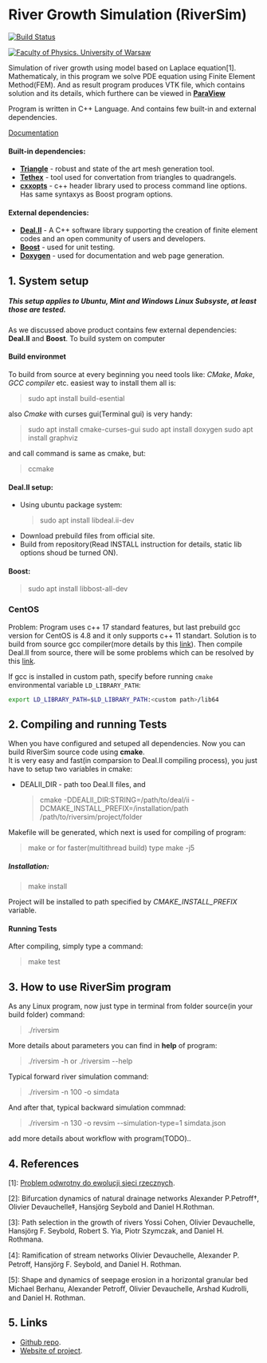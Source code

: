 # River Growth Simulation (RiverSim)

[![Build Status](https://travis-ci.org/okmechak/RiverSim.svg?branch=master)](https://travis-ci.org/okmechak/RiverSim)

[![Faculty of Physics. University of Warsaw](https://www.fuw.edu.pl/tl_files/downloads/logo_18/FUW_znak-poziomy-EN.png)](https://www.fuw.edu.pl/)  

Simulation of river growth using model based on Laplace equation[1].
Mathematicaly, in this program we solve PDE equation using Finite Element Method(FEM). And as result program produces VTK file, which contains solution and its details, which furthere can be viewed in [__ParaView__](https://www.paraview.org/)  

Program is written in C++ Language.  And contains few built-in  and external dependencies.  

[Documentation](https://okmechak.github.io/RiverSim/)

#### Built-in dependencies:
  * [__Triangle__](http://www.cs.cmu.edu/afs/cs/Web/People/quake/triangle.html) - robust and state of the art mesh generation tool.  
  * [__Tethex__](https://github.com/martemyev/tethex/wiki) - tool used for convertation from triangles to quadrangels.
  * [__cxxopts__](https://github.com/jarro2783/cxxopts) - c++ header library used to process command line options. Has same syntaxys as Boost program options.

#### External dependencies:
* [__Deal.II__](https://www.dealii.org/) - A C++ software library supporting the creation of finite element codes and an open community of users and developers.
* [__Boost__](https://www.boost.org/doc/libs/1_66_0/libs/test/doc/html/index.html) - used for unit testing.
* [__Doxygen__](https://www.doxygen.nl/index.html) - used for documentation and web page generation.


## 1. System setup
##### This setup applies to Ubuntu, Mint and Windows Linux Subsyste, at least those are tested.
As we discussed above product contains few external  dependencies: __Deal.II__ and __Boost__.
To build system on computer

#### Build environmet
To build from source at every beginning you need tools like: _CMake_, _Make_, _GCC compiler_ etc.
easiest way to install them all is:
> sudo apt install build-esential

also _Cmake_ with curses gui(Terminal gui) is very handy:
> sudo apt install cmake-curses-gui
> sudo apt install doxygen
> sudo apt install graphviz

and call command is same as cmake, but:
> ccmake <path-to-source> 

#### Deal.II setup:

* Using ubuntu package system:
    > sudo apt install libdeal.ii-dev  
* Download prebuild files from official site.
* Build from repository(Read INSTALL instruction for details, static lib options shoud be turned ON).

#### Boost:
> sudo apt install libbost-all-dev

### CentOS
Problem: Program uses c++ 17 standard features, but last prebuild gcc version for CentOS is 4.8 and it only supports c++ 11 standart. 
Solution is to build from source gcc compiler(more details by this [link](https://linuxhostsupport.com/blog/how-to-install-gcc-on-centos-7/)). Then compile Deal.II from source, there will be some problems which can be resolved by this [link](https://stackoverflow.com/questions/5216399/usr-lib-libstdc-so-6-version-glibcxx-3-4-15-not-found).

If gcc is installed in custom path, specify before running `cmake` environmental variable `LD_LIBRARY_PATH`: 
```bash
export LD_LIBRARY_PATH=$LD_LIBRARY_PATH:<custom path>/lib64
```

## 2. Compiling and running Tests
When you have configured and setuped all dependencies. Now you can build RiverSim source code using __cmake__.  
It is very easy and fast(in comparsion to Deal.II compiling process), you just have to setup two variables in cmake: 
* DEALII_DIR - path too Deal.II files, and

  > cmake -DDEALII_DIR:STRING=/path/to/deal/ii -DCMAKE_INSTALL_PREFIX=/installation/path  /path/to/riversim/project/folder

Makefile will be generated, which next is used for compiling of program:

  > make
  or for faster(multithread build) type
  > make -j5
  
##### Installation:
  > make install   
  
Project will be installed to path specified by _CMAKE_INSTALL_PREFIX_ variable.

#### Running Tests
After compiling, simply type a command:
  > make test


## 3. How to use RiverSim program

As any Linux program, now just type in terminal from folder source(in your build folder) command:
  > ./riversim

More details about parameters you can find in __help__ of program:
  > ./riversim -h
or
  > ./riversim --help
  
Typical forward river simulation command:
> ./riversim -n 100 -o simdata

And after that, typical backward simulation commnad:
> ./riversim -n 130 -o revsim --simulation-type=1 simdata.json
  
add more details about workflow with program(TODO)..


## 4. References
[1]: [Problem odwrotny do ewolucji sieci rzecznych]().

[2]: Bifurcation dynamics of natural drainage networks Alexander P.Petroff†, Olivier Devauchelle‡, Hansjörg Seybold and Daniel H.Rothman.

[3]: Path selection in the growth of rivers Yossi Cohen, Olivier Devauchelle, Hansjörg F. Seybold, Robert S. Yia, Piotr Szymczak, and Daniel H. Rothmana.

[4]: Ramiﬁcation of stream networks Olivier Devauchelle, Alexander P. Petroff, Hansjörg F. Seybold, and Daniel H. Rothman.

[5]: Shape and dynamics of seepage erosion in a horizontal granular bed Michael Berhanu, Alexander Petroﬀ, Olivier Devauchelle, Arshad Kudrolli, and Daniel H. Rothman.

## 5. Links

* [Github repo](https://github.com/okmechak/RiverSim).
* [Website of project](https://okmechak.github.io/RiverSim/).
